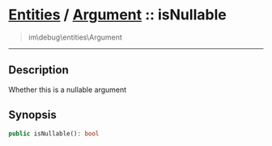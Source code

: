 # [Entities](entities.md) / [Argument](entities-Argument.md) :: isNullable
 > im\debug\entities\Argument
____

## Description
Whether this is a nullable argument

## Synopsis
```php
public isNullable(): bool
```
